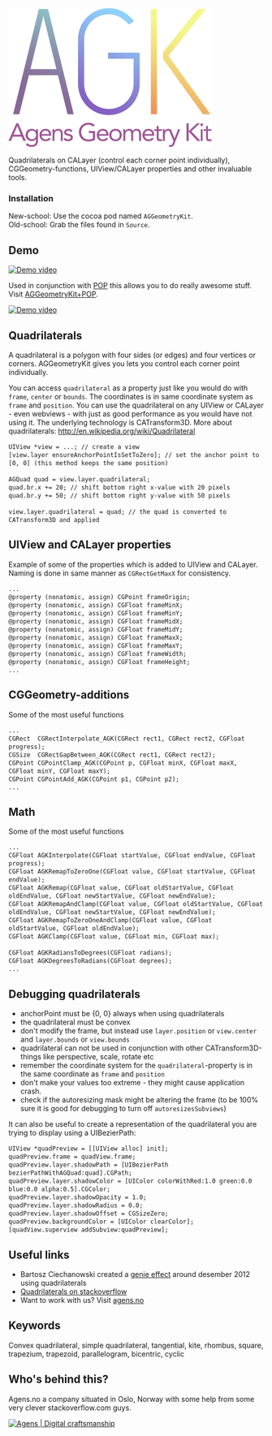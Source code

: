 ![# AGGeometryKit](/logo.png?raw=true "AGGeometryKit")

Quadrilaterals on CALayer (control each corner point individually), CGGeometry-functions, UIView/CALayer properties and other invaluable tools.



### Installation

New-school: Use the cocoa pod named `AGGeometryKit`.   
Old-school: Grab the files found in `Source`.



## Demo

[![Demo video](http://i.vimeocdn.com/video/475283726_800.jpg)](https://vimeo.com/95376358)

Used in conjunction with [POP](https://github.com/facebook/pop) this allows you to do really awesome stuff. Visit [AGGeometryKit+POP](https://github.com/hfossli/AGGeometryKit-Pop).

[![Demo video](https://i.vimeocdn.com/video/475283082_800.jpg)](https://vimeo.com/95383807)



## Quadrilaterals

A quadrilateral is a polygon with four sides (or edges) and four vertices or corners. AGGeometryKit gives you lets you control each corner point individually.

You can access `quadrilateral` as a property just like you would do with `frame`, `center` or `bounds`. The coordinates is in same coordinate system as `frame` and `position`. You can use the quadrilateral on any UIView or CALayer - even webviews - with just as good performance as you would have not using it. The underlying technology is CATransform3D. More about quadrilaterals: http://en.wikipedia.org/wiki/Quadrilateral

    UIView *view = ...; // create a view
    [view.layer ensureAnchorPointIsSetToZero]; // set the anchor point to [0, 0] (this method keeps the same position)
    
    AGQuad quad = view.layer.quadrilateral; 
    quad.br.x += 20; // shift bottom right x-value with 20 pixels
    quad.br.y += 50; // shift bottom right y-value with 50 pixels
    
    view.layer.quadrilateral = quad; // the quad is converted to CATransform3D and applied


## UIView and CALayer properties

Example of some of the properties which is added to UIView and CALayer. Naming is done in same manner as `CGRectGetMaxX` for consistency.

	...
	@property (nonatomic, assign) CGPoint frameOrigin;
	@property (nonatomic, assign) CGFloat frameMinX;
	@property (nonatomic, assign) CGFloat frameMinY;
	@property (nonatomic, assign) CGFloat frameMidX;
	@property (nonatomic, assign) CGFloat frameMidY;
	@property (nonatomic, assign) CGFloat frameMaxX;
	@property (nonatomic, assign) CGFloat frameMaxY;
	@property (nonatomic, assign) CGFloat frameWidth;
	@property (nonatomic, assign) CGFloat frameHeight;
	...




## CGGeometry-additions

Some of the most useful functions

	...
	CGRect  CGRectInterpolate_AGK(CGRect rect1, CGRect rect2, CGFloat progress);
	CGSize  CGRectGapBetween_AGK(CGRect rect1, CGRect rect2);
	CGPoint CGPointClamp_AGK(CGPoint p, CGFloat minX, CGFloat maxX, CGFloat minY, CGFloat maxY);
	CGPoint CGPointAdd_AGK(CGPoint p1, CGPoint p2);
	...




## Math

Some of the most useful functions

	...
	CGFloat AGKInterpolate(CGFloat startValue, CGFloat endValue, CGFloat progress);
	CGFloat AGKRemapToZeroOne(CGFloat value, CGFloat startValue, CGFloat endValue);
	CGFloat AGKRemap(CGFloat value, CGFloat oldStartValue, CGFloat oldEndValue, CGFloat newStartValue, CGFloat newEndValue);
	CGFloat AGKRemapAndClamp(CGFloat value, CGFloat oldStartValue, CGFloat oldEndValue, CGFloat newStartValue, CGFloat newEndValue);
	CGFloat AGKRemapToZeroOneAndClamp(CGFloat value, CGFloat oldStartValue, CGFloat oldEndValue);
	CGFloat AGKClamp(CGFloat value, CGFloat min, CGFloat max);

	CGFloat AGKRadiansToDegrees(CGFloat radians);
	CGFloat AGKDegreesToRadians(CGFloat degrees);
	...



## Debugging quadrilaterals

- anchorPoint must be {0, 0} always when using quadrilaterals
- the quadrilateral must be convex
- don't modify the frame, but instead use `layer.position` or `view.center` and `layer.bounds` or `view.bounds`
- quadrilateral can not be used in conjunction with other CATransform3D-things like perspective, scale, rotate etc
- remember the coordinate system for the `quadrilateral`-property is in the same coordinate as `frame` and `position`
- don't make your values too extreme - they might cause application crash.
- check if the autoresizing mask might be altering the frame (to be 100% sure it is good for debugging to turn off `autoresizesSubviews`)

It can also be useful to create a representation of the quadrilateral you are trying to display using a UIBezierPath:

    UIView *quadPreview = [[UIView alloc] init];
    quadPreview.frame = quadView.frame;
    quadPreview.layer.shadowPath = [UIBezierPath bezierPathWithAGQuad:quad].CGPath;
    quadPreview.layer.shadowColor = [UIColor colorWithRed:1.0 green:0.0 blue:0.0 alpha:0.5].CGColor;
    quadPreview.layer.shadowOpacity = 1.0;
    quadPreview.layer.shadowRadius = 0.0;
    quadPreview.layer.shadowOffset = CGSizeZero;
    quadPreview.backgroundColor = [UIColor clearColor];
    [quadView.superview addSubview:quadPreview];



## Useful links

* Bartosz Ciechanowski created a [genie effect](https://github.com/Ciechan/BCGenieEffect/) around desember 2012 using quadrilaterals
* [Quadrilaterals on stackoverflow](http://stackoverflow.com/a/12820877/558816)
* Want to work with us? Visit [agens.no](http://agens.no/)





## Keywords

Convex quadrilateral, simple quadrilateral, tangential, kite, rhombus, square, trapezium, trapezoid, parallelogram, bicentric, cyclic




## Who's behind this?

Agens.no a company situated in Oslo, Norway with some help from some very clever stackoverflow.com guys.


[![Agens | Digital craftsmanship](http://static.agens.no/images/agens_logo_w_slogan_avenir_small.png)](http://agens.no/)
